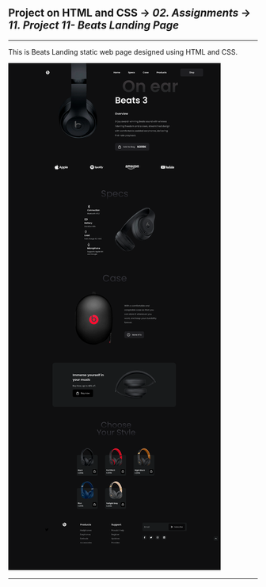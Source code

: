 ## Project on HTML and CSS -> <em>02. Assignments</em> -> <em>11. Project 11- Beats Landing Page</em>

<hr/>

This is Beats Landing static web page designed using HTML and CSS.

![](../00.%20Output/11.%20Project11-%20Beats%20Landing%20Page.png)

<hr/>